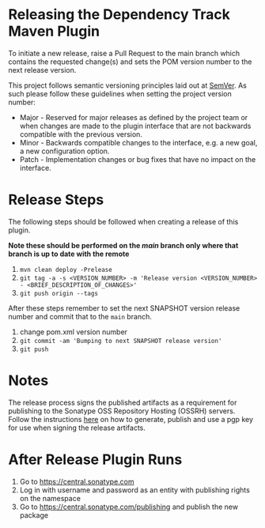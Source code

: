# Releasing the Dependency Track Maven Plugin

To initiate a new release, raise a Pull Request to the main branch which contains the requested change(s) and sets the 
POM version number to the next release version.

This project follows semantic versioning principles laid out at [SemVer](https://semver.org/).  As such please follow 
these guidelines when setting the project version number:
* Major - Reserved for major releases as defined by the project team or when changes are made to the plugin interface 
that are not backwards compatible with the previous version.
* Minor - Backwards compatible changes to the interface, e.g. a new goal, a new configuration
option.
* Patch - Implementation changes or bug fixes that have no impact on the interface.  

# Release Steps

The following steps should be followed when creating a release of this plugin.

**Note these should be performed on the _main_ branch only where that branch is up to date with the remote**

1. `mvn clean deploy -Prelease`
2. `git tag -a -s <VERSION_NUMBER> -m 'Release version <VERSION_NUMBER> - <BRIEF_DESCRIPTION_OF_CHANGES>'`
3. `git push origin --tags`

After these steps remember to set the next SNAPSHOT version release number and commit that to the `main` branch.

1. change pom.xml version number
2. `git commit -am 'Bumping to next SNAPSHOT release version'`
3. `git push`

# Notes

The release process signs the published artifacts as a requirement for publishing to the Sonatype OSS Repository Hosting
(OSSRH) servers.  Follow the instructions [here](https://blog.sonatype.com/2010/01/how-to-generate-pgp-signatures-with-maven/) 
on how to generate, publish and use a pgp key for use when signing the release artifacts.

# After Release Plugin Runs 
1. Go to https://central.sonatype.com
2. Log in with username and password as an entity with publishing rights on the namespace
3. Go to https://central.sonatype.com/publishing and publish the new package
